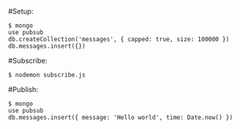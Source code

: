 #Setup:

    $ mongo
    use pubsub
    db.createCollection('messages', { capped: true, size: 100000 })
    db.messages.insert({})

#Subscribe:

    $ nodemon subscribe.js

#Publish:

    $ mongo
    use pubsub
    db.messages.insert({ message: 'Hello world', time: Date.now() }) 
